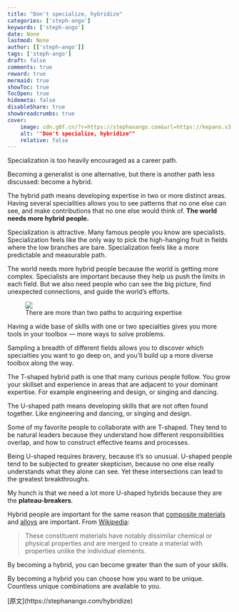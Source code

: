 ```yaml
---
title: "Don't specialize, hybridize"
categories: ['steph-ango']
keywords: ['steph-ango']
date: None
lastmod: None
author: [['steph-ango']]
tags: ['steph-ango']
draft: false 
comments: true
reward: true 
mermaid: true 
showToc: true 
TocOpen: true 
hidemeta: false 
disableShare: true 
showbreadcrumbs: true 
cover:
    image: cdn.g0f.cn/?r=https://stephanango.com&url=https://kepano.s3.amazonaws.com/generalist-specialist-hybrid.png
    alt: ""Don't specialize, hybridize""
    relative: false
---
```


<div>

<p>Specialization is too heavily encouraged as a career path.</p>
<p>Becoming a generalist is one alternative, but there is another path less discussed: become a hybrid.</p>
<p>The hybrid path means developing expertise in two or more distinct areas. Having several specialities allows you to see patterns that no one else can see, and make contributions that no one else would think of. <strong>The world needs more hybrid people.</strong></p>
<p>Specialization is attractive. Many famous people you know are specialists. Specialization feels like the only way to pick the high-hanging fruit in fields where the low branches are bare. Specialization feels like a more predictable and measurable path.</p>
<p>The world needs more hybrid people because the world is getting more complex. Specialists are important because they help us push the limits in each field. But we also need people who can see the big picture, find unexpected connections, and guide the world’s efforts.</p>
<figure>
<img class="multiply invert sst ssb" src="cdn.g0f.cn/?r=https://stephanango.com&url=https://kepano.s3.amazonaws.com/generalist-specialist-hybrid.png" style="border-radius: 0;"/>
<figcaption>There are more than two paths to acquiring expertise</figcaption>
</figure>
<p>Having a wide base of skills with one or two specialties gives you more tools in your toolbox — more ways to solve problems.</p>
<p>Sampling a breadth of different fields allows you to discover which specialties you want to go deep on, and you’ll build up a more diverse toolbox along the way.</p>
<p>The T-shaped hybrid path is one that many curious people follow. You grow your skillset and experience in areas that are adjacent to your dominant expertise. For example engineering and design, or singing and dancing.</p>
<p>The U-shaped path means developing skills that are not often found together. Like engineering and dancing, or singing and design.</p>
<p>Some of my favorite people to collaborate with are T-shaped. They tend to be natural leaders because they understand how different responsibilities overlap, and how to construct effective teams and processes.</p>
<p>Being U-shaped requires bravery, because it’s so unusual. U-shaped people tend to be subjected to greater skepticism, because no one else really understands what they alone can see. Yet these intersections can lead to the greatest breakthroughs.</p>
<p>My hunch is that we need a lot more U-shaped hybrids because they are the <strong>plateau-breakers</strong>.</p>
<p>Hybrid people are important for the same reason that <a href="https://en.wikipedia.org/wiki/Composite_material" target="_blank">composite materials</a> and <a href="https://en.wikipedia.org/wiki/Alloy" target="_blank">alloys</a> are important. From <a href="https://en.wikipedia.org/wiki/Composite_material" target="_blank">Wikipedia</a>:</p>
<blockquote>
<p>These constituent materials have notably dissimilar chemical or physical properties and are merged to create a material with properties unlike the individual elements.</p>
</blockquote>
<p>By becoming a hybrid, you can become greater than the sum of your skills.</p>
<p>By becoming a hybrid you can choose how you want to be unique. Countless unique combinations are available to you.</p>

</div>

<div>
[原文](https://stephanango.com/hybridize)
</div>

